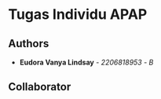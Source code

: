
# Tugas Individu APAP

## Authors

* **Eudora Vanya Lindsay** - *2206818953* - *B*

## Collaborator

